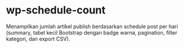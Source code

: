# wp-schedule-count
Menampilkan jumlah artikel publish berdasarkan schedule post per hari (summary, tabel kecil Bootstrap dengan badge warna, pagination, filter kategori, dan export CSV).
